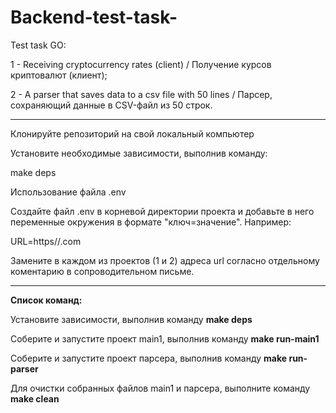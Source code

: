 # Backend-test-task-

Test task GO:

1 - Receiving cryptocurrency rates (client) / Получение курсов криптовалют (клиент);

2 - A parser that saves data to a csv file with 50 lines / Парсер, сохраняющий данные в CSV-файл из 50 строк.

---

Клонируйте репозиторий на свой локальный компьютер

Установите необходимые зависимости, выполнив команду:

make deps

Использование файла .env

Создайте файл .env в корневой директории проекта и добавьте в него переменные окружения в формате "ключ=значение". Например:

URL=https//.com

Замените в каждом из проектов (1 и 2) адреса url согласно отдельному коментарию в сопроводительном письме.

---

**Список команд:**

Установите зависимости, выполнив команду **make deps**

Соберите и запустите проект main1, выполнив команду **make run-main1**

Соберите и запустите проект парсера, выполнив команду **make run-parser**

Для очистки собранных файлов main1 и парсера, выполните команду **make clean**
